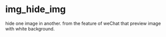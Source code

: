 # img_hide_img

hide one image in another. from the feature of weChat that preview image with white background.
